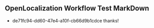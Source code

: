 ## OpenLocalization Workflow Test MarkDown

* de71fc94-dd60-47e4-a10f-cb66d9b1cdce 
thanks!



<!--HONumber=Feb16_HO3-->
